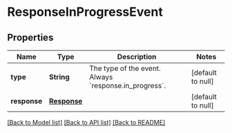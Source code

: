 # ResponseInProgressEvent
## Properties

| Name | Type | Description | Notes |
|------------ | ------------- | ------------- | -------------|
| **type** | **String** | The type of the event. Always &#x60;response.in_progress&#x60;.  | [default to null] |
| **response** | [**Response**](Response.md) |  | [default to null] |

[[Back to Model list]](../README.md#documentation-for-models) [[Back to API list]](../README.md#documentation-for-api-endpoints) [[Back to README]](../README.md)

